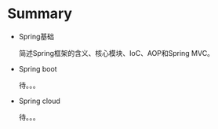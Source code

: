 # Summary

* Spring基础

  简述Spring框架的含义、核心模块、IoC、AOP和Spring MVC。

* Spring boot

  待。。。

* Spring cloud

  待。。。

